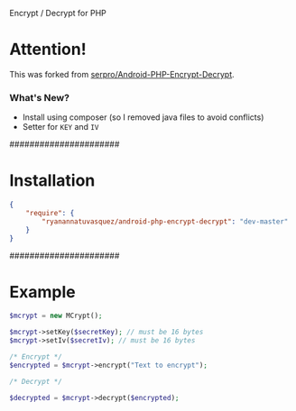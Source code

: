 Encrypt / Decrypt for PHP

Attention!
==========

This was forked from [serpro/Android-PHP-Encrypt-Decrypt](https://github.com/serpro/Android-PHP-Encrypt-Decrypt). 

### What's New?
- Install using composer (so I removed java files to avoid conflicts)
- Setter for `KEY` and `IV`

######################
# Installation
```json
{
    "require": {
        "ryanannatuvasquez/android-php-encrypt-decrypt": "dev-master"
    }
}
```

######################
# Example

```php
$mcrypt = new MCrypt();

$mcrypt->setKey($secretKey); // must be 16 bytes
$mcrypt->setIv($secretIv); // must be 16 bytes

/* Encrypt */
$encrypted = $mcrypt->encrypt("Text to encrypt");

/* Decrypt */

$decrypted = $mcrypt->decrypt($encrypted);
```
